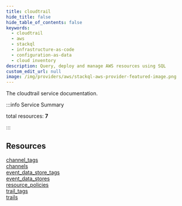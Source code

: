 ```yaml
---
title: cloudtrail
hide_title: false
hide_table_of_contents: false
keywords:
  - cloudtrail
  - aws
  - stackql
  - infrastructure-as-code
  - configuration-as-data
  - cloud inventory
description: Query, deploy and manage AWS resources using SQL
custom_edit_url: null
image: /img/providers/aws/stackql-aws-provider-featured-image.png
---
```


The cloudtrail service documentation.

:::info Service Summary

<div class="row">
<div class="providerDocColumn">
<span>total resources:&nbsp;<b>7</b></span><br />
</div>
</div>

:::

## Resources
<div class="row">
<div class="providerDocColumn">
<a href="/providers/aws/cloudtrail/channel_tags/">channel_tags</a><br />
<a href="/providers/aws/cloudtrail/channels/">channels</a><br />
<a href="/providers/aws/cloudtrail/event_data_store_tags/">event_data_store_tags</a><br />
<a href="/providers/aws/cloudtrail/event_data_stores/">event_data_stores</a>
</div>
<div class="providerDocColumn">
<a href="/providers/aws/cloudtrail/resource_policies/">resource_policies</a><br />
<a href="/providers/aws/cloudtrail/trail_tags/">trail_tags</a><br />
<a href="/providers/aws/cloudtrail/trails/">trails</a>
</div>
</div>